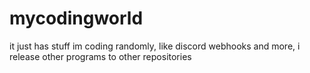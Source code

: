 # mycodingworld
it just has stuff im coding randomly, like discord webhooks and more, i release other programs to other repositories
